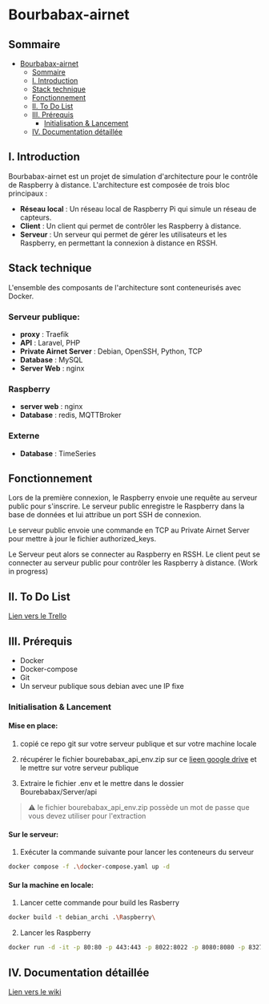 # Bourbabax-airnet

## Sommaire

- [Bourbabax-airnet](#bourbabax-airnet)
  - [Sommaire](#sommaire)
  - [I. Introduction](#i-introduction)
  - [Stack technique](#stack-technique)
  - [Fonctionnement](#fonctionnement)
  - [II. To Do List](#ii-to-do-list)
  - [III. Prérequis](#iii-prérequis)
    - [Initialisation \& Lancement](#initialisation--lancement)
  - [IV. Documentation détaillée](#iv-documentation-détaillée)

## I. Introduction

Bourbabax-airnet est un projet de simulation d'architecture pour le contrôle de Raspberry à distance.
L'architecture est composée de trois bloc principaux :

- **Réseau local** : Un réseau local de Raspberry Pi qui simule un réseau de capteurs.
- **Client** : Un client qui permet de contrôler les Raspberry à distance.
- **Serveur** : Un serveur qui permet de gérer les utilisateurs et les Raspberry, en permettant la connexion à distance en RSSH.

## Stack technique

L'ensemble des composants de l'architecture sont conteneurisés avec Docker.

### Serveur publique:

- **proxy** :  Traefik
- **API** : Laravel, PHP
- **Private Airnet Server** : Debian, OpenSSH, Python, TCP
- **Database** : MySQL
- **Server Web** : nginx

### Raspberry
- **server web** : nginx
- **Database** : redis, MQTTBroker

### Externe
- **Database** : TimeSeries

## Fonctionnement

Lors de la première connexion, le Raspberry envoie une requête au serveur public pour s'inscrire. Le serveur public enregistre le Raspberry dans la base de données et lui attribue un port SSH de connexion.

Le serveur public envoie une commande en TCP au Private Airnet Server pour mettre à jour le fichier authorized_keys.

Le Serveur peut alors se connecter au Raspberry en RSSH. Le client peut se connecter au serveur public pour contrôler les Raspberry à distance. (Work in progress)

## II. To Do List

[Lien vers le Trello](https://trello.com/invite/b/672b2e475fbae1639ffe1d94/ATTIfa09d0b4164440de9971bb78d55c1b521048DDC6/bourebax)

## III. Prérequis

- Docker
- Docker-compose
- Git
- Un serveur publique sous debian avec une IP fixe

### Initialisation & Lancement

#### Mise en place:

1. copié ce repo git sur votre serveur publique et sur votre machine locale

2. récupérer le fichier bourebabax_api_env.zip sur ce [lieen google drive](https://drive.google.com/drive/folders/1BwRkAsB2sx4wodzNn2EeorPjZMjjTId-?usp=sharing) et le mettre sur votre serveur publique

3. Extraire le fichier .env et le mettre dans le dossier Bourebabax/Server/api

> :warning: le fichier bourebabax_api_env.zip possède un mot de passe que vous devez utiliser pour l'extraction

#### Sur le serveur:

1. Exécuter la commande suivante pour lancer les conteneurs du serveur 

```bash
docker compose -f .\docker-compose.yaml up -d
```

#### Sur la machine en locale:

1. Lancer cette commande pour build les Rasberry

```bash
docker build -t debian_archi .\Raspberry\
```

2. Lancer les Raspberry 

```bash
docker run -d -it -p 80:80 -p 443:443 -p 8022:8022 -p 8080:8080 -p 8327:8327 -p 8443:8443 -p 18327:18327 debian_archi
```

## IV. Documentation détaillée

[Lien vers le wiki](https://github.com/hardcore-thinking/bourbabax/wiki)
